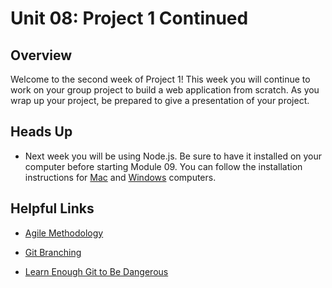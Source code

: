 # Unit 08: Project 1 Continued

## Overview

Welcome to the second week of Project 1! This week you will continue to work on your group project to build a web application from scratch. As you wrap up your project, be prepared to give a presentation of your project. 

## Heads Up

* Next week you will be using Node.js. Be sure to have it installed on your computer before starting Module 09. You can follow the installation instructions for [Mac](./04-Supplemental/nodejs-install-mac.md) and [Windows](./04-Supplemental/nodejs-install-win.md) computers.  

## Helpful Links

* [Agile Methodology](https://en.wikipedia.org/wiki/Agile_software_development)

* [Git Branching](https://git-scm.com/book/en/v2/Git-Branching-Branching-Workflows)

* [Learn Enough Git to Be Dangerous](https://www.learnenough.com/git-tutorial/getting_started)
